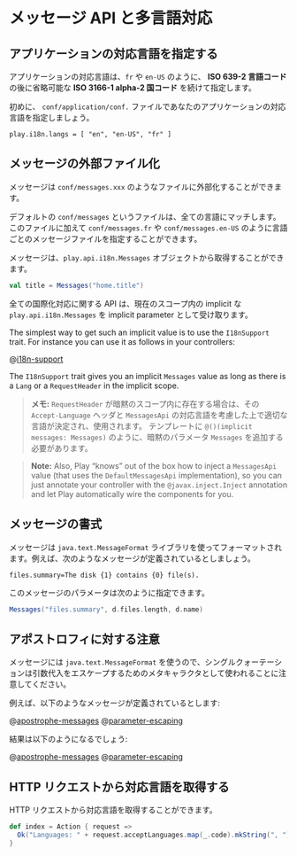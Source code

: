 <!--- Copyright (C) 2009-2015 Typesafe Inc. <http://www.typesafe.com> -->
<!--
# Messages and internationalization
-->
# メッセージ API と多言語対応

<!--
## Specifying languages supported by your application
-->
## アプリケーションの対応言語を指定する

<!--
A valid language code is specified by a valid **ISO 639-2 language code**, optionally followed by a valid **ISO 3166-1 alpha-2 country code**, such as `fr` or `en-US`.
-->
アプリケーションの対応言語は、`fr` や `en-US` のように、 **ISO 639-2 言語コード** の後に省略可能な **ISO 3166-1 alpha-2 国コード** を続けて指定します。

<!--
To start you need to specify the languages supported by your application in the `conf/application.conf` file:
-->
初めに、 `conf/application/conf.` ファイルであなたのアプリケーションの対応言語を指定しましょう。

```
play.i18n.langs = [ "en", "en-US", "fr" ]
```

<!--
## Externalizing messages
-->
## メッセージの外部ファイル化

<!--
You can externalize messages in the `conf/messages.xxx` files.
-->
メッセージは `conf/messages.xxx` のようなファイルに外部化することができます。

<!--
The default `conf/messages` file matches all languages. Additionally you can specify language-specific message files such as `conf/messages.fr` or `conf/messages.en-US`.
-->
デフォルトの `conf/messages` というファイルは、全ての言語にマッチします。このファイルに加えて `conf/messages.fr` や `conf/messages.en-US` のように言語ごとのメッセージファイルを指定することができます。

<!--
You can then retrieve messages using the `play.api.i18n.Messages` object:
-->
メッセージは、`play.api.i18n.Messages` オブジェクトから取得することができます。

```scala
val title = Messages("home.title")
```

<!--
All internationalization API calls take an implicit `play.api.i18n.Messages` argument retrieved from the current scope. This implicit value contains both the language to use and (essentially) the internationalized messages.
-->
全ての国際化対応に関する API は、現在のスコープ内の implicit な `play.api.i18n.Messages` を implicit parameter として受け取ります。

The simplest way to get such an implicit value is to use the `I18nSupport` trait. For instance you can use it as follows in your controllers:

@[i18n-support](code/ScalaI18N.scala)

The `I18nSupport` trait gives you an implicit `Messages` value as long as there is a `Lang` or a `RequestHeader` in the implicit scope.

<!--
> **Note:** If you have a `RequestHeader` in the implicit scope, it will use the preferred language extracted from the `Accept-Language` header and matching one of the `MessagesApi` supported languages. You should add a `Messages` implicit parameter to your template like this: `@()(implicit messages: Messages)`.
-->
> **メモ:** `RequestHeader` が暗黙のスコープ内に存在する場合は、その `Accept-Language` ヘッダと `MessagesApi` の対応言語を考慮した上で適切な言語が決定され、使用されます。 テンプレートに `@()(implicit messages: Messages)` のように、暗黙のパラメータ `Messages` を追加する必要があります。

> **Note:** Also, Play “knows” out of the box how to inject a `MessagesApi` value (that uses the `DefaultMessagesApi` implementation), so you can just annotate your controller with the `@javax.inject.Inject` annotation and let Play automatically wire the components for you.

<!--
## Messages format
-->
## メッセージの書式

<!--
Messages are formatted using the `java.text.MessageFormat` library. For example, assuming you have message defined like:
-->
メッセージは `java.text.MessageFormat` ライブラリを使ってフォーマットされます。例えば、次のようなメッセージが定義されているとしましょう。

```
files.summary=The disk {1} contains {0} file(s).
```

<!--
You can then specify parameters as:
-->
このメッセージのパラメータは次のように指定できます。

```scala
Messages("files.summary", d.files.length, d.name)
```

<!--
## Notes on apostrophes
-->
## アポストロフィに対する注意

<!--
Since Messages uses `java.text.MessageFormat`, please be aware that single quotes are used as a meta-character for escaping parameter substitutions.
-->
メッセージには `java.text.MessageFormat` を使うので、シングルクォーテーションは引数代入をエスケープするためのメタキャラクタとして使われることに注意してください。

<!--
For example, if you have the following messages defined:
-->
例えば、以下のようなメッセージが定義されているとします:

@[apostrophe-messages](code/scalaguide/i18n/messages)
@[parameter-escaping](code/scalaguide/i18n/messages)

<!--
you should expect the following results:
-->
結果は以下のようになるでしょう:

@[apostrophe-messages](code/ScalaI18N.scala)
@[parameter-escaping](code/ScalaI18N.scala)

<!--
## Retrieving supported language from an HTTP request
-->
## HTTP リクエストから対応言語を取得する

<!--
You can retrieve the languages supported by a specific HTTP request:
-->
HTTP リクエストから対応言語を取得することができます。

```scala
def index = Action { request =>
  Ok("Languages: " + request.acceptLanguages.map(_.code).mkString(", "))
}
```
